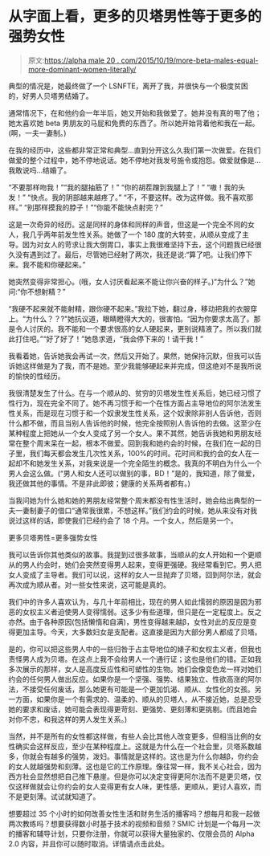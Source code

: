 # 从字面上看，更多的贝塔男性等于更多的强势女性

> 原文:[https://alpha male 20 . com/2015/10/19/more-beta-males-equal-more-dominant-women-literally/](https://alphamale20.com/2015/10/19/more-beta-males-equal-more-dominant-women-literally/)

典型的情况是，她最终做了一个 LSNFTE，离开了我，并很快与一个极度贫困的，好男人贝塔男结婚了。

通常情况下，在和他约会一年半后，她又开始和我做爱了。她并没有真的甩了他；她太喜欢她 beta 男朋友的马屁和免费的东西了。所以她开始背着他和我在一起。(啊，一夫一妻制。)

在我的经历中，这些都非常正常和典型...直到分开这么久我们第一次做爱。在我们做爱的整个过程中，她不停地说话。她不停地对我发号施令或抱怨。做爱就像是...我敢说吗...结婚了。

“不要那样吻我！”“我的腿抽筋了！”
“你的胡茬蹭到我腿上了！”
“嗷！我的头发！”
“快点。我的阴部越来越疼了。”
“不，不要这样。改为这样做。我不喜欢那样。”
“别那样摸我的脖子！”“你能不能快点射完？”

这是一次奇异的经历。这是同样的身体和同样的声音，但这是一个完全不同的女人，我几乎两年前发生性关系。她做了一个 180 度的大转变，从顺从变成了主导。因为对女人的苛求让我大倒胃口，事实上我很难坚持下去，这个问题我已经很久没有遇到过了。最后，尽管她已经射了两次，我还是说:“算了吧。让我们停下来。我不能和你硬起来。”

她突然变得非常担心。(哦，女人讨厌看起来不能让你兴奋的样子。)“为什么？”她问:“你不想射精？”

“我硬不起来就不能射精，跟你硬不起来。”我拉下她，翻过身，移动把我的衣服穿上。“为什么？？?"她抗议道，眼睛瞪得大大的，很害怕。“因为你要求太高了。那是令人讨厌的。我不能和一个要求很高的女人硬起来，更别说精液了。所以我们就此打住吧。”“好了好了！”她恳求道，“我会停下来的！请干我！”

我看着她，告诉她我会再试一次，然后又开始了。果然，她保持沉默，但我可以告诉她这样做是为了我，而不是她。至少我能够硬起来并完成，但这绝对不是我所说的愉快的性经历。

我很清楚发生了什么。在与一个顺从的、贫穷的贝塔发生性关系后，她已经习惯了性行为，现在完全不同了。她不再习惯于和一个在性方面占主导地位的阿尔法发生性关系，而是现在习惯于和一个奴隶发生性关系，这个奴隶除非别人告诉他，否则什么都不做，而且当别人告诉他的时候，他完全按照别人告诉他的去做。这至少在某种程度上把她从一个女人变成了另一个女人。果不其然，她告诉我她和男朋友经常在整个周末呆在一起，根本不做爱。回到我和她约会的时候，在我们在一起的日子里，我们每天都会发生几次性关系，100%的时间。花时间和我约会的女人在一起却不和她发生关系，对我来说是一个完全陌生的概念。我真的不明白为什么一个男人会这么做。(“男人和女人还可以做别的事，BD！”是的，我知道，除了做爱，我还做其他的事情。不是非此即彼；健康的关系两者都有。)

当我问她为什么她和她的男朋友经常整个周末都没有性生活时，她会给出典型的一夫一妻制妻子的借口“通常我很累，不想这样。”我们约会的时候，她从来没有对我说过这样的话，即使我们已经约会了 18 个月。一个女人，然后是另一个。

更多贝塔男性=更多强势女性

我可以告诉你其他类似的故事。我提到过很多故事，当顺从的女人开始和一个更顺从的男人约会时，她们会突然变得男人起来，变得更强硬。我经常看到它。男人把女人变成了主导者。我们可以说，这样的女人一旦抛弃了贝塔，回到阿尔法，就会再次成为顺从者。对一些女性来说，这可能是真的。

我们中的许多人喜欢认为，与几十年前相比，现在的男人如此懦弱的原因是因为邪恶的女权主义者迫使男人变得懦弱。这多少有些道理，但只是在一定程度上。反之亦然。由于各种原因(包括懒惰和自满)，男性变得越来越β，女性对此的反应是变得更加主导。今天，大多数妇女是支配者。这直接是因为大部分男人都成了贝塔。

是的，你可以把这些男人中的一些归咎于占主导地位的婊子和女权主义者，但我也责怪男人成为贝塔。在这点上我不会给男人一个通行证；这也是他们的错。正如我多次展示的那样，女人是高度反应性和可塑性的生物。她们会像变色龙一样对她们约会的任何男人做出反应。如果你是一个坚强、强势、结果独立、性欲高涨的阿尔法，不接受任何废话，那么她更有可能是一个更加饥渴、顺从、女性化的女孩。另一方面，如果你是一个有需求的、温柔的、顺从的贝塔人，从不接近她，总是忍受她的要求和废话，她可能会表现得更苛刻、更强势、更刻薄和更挑剔。(而且她会对你不忠，和我这样的男人发生关系。)

当然，并不是所有的女性都这样做，有些人会比其他人改变更多，但相当比例的女性确实会这样反应，至少在某种程度上。这就是为什么在一个社会里，贝塔系数越多，你就会有越多的强势，泼妇。事情就是这样的。这也是为什么你越β，你约会的女人就越强势和刻薄。这也是它的工作原理。像往常一样，我不关心社会，因为西方社会显然想把自己推下悬崖。但是你可以决定变得更阿尔法而不是更贝塔，仅仅这样做就会让你约会的女人变得更有女人味，更性感，更顺从，更讨人喜欢，而不是更刻薄。试试就知道了。

想要超过 35 个小时的如何改善女性生活和财务生活的播客吗？想每月和我一起做两次教练吗？想要获得数小时基于技术的视频和音频？SMIC 计划是一个每月一次的播客和辅导计划，只要你注册，你就可以获得大量独家的、仅限会员的 Alpha 2.0 内容，并且你可以随时取消。详情请点击此处。
